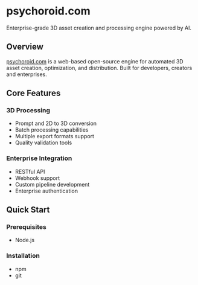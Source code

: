 # psychoroid.com

Enterprise-grade 3D asset creation and processing engine powered by AI.

## Overview

[psychoroid.com](https://psychoroid.com) is a web-based open-source engine for automated 3D asset creation, optimization, and distribution. Built for developers, creators and enterprises.

## Core Features

### 3D Processing
- Prompt and 2D to 3D conversion
- Batch processing capabilities
- Multiple export formats support
- Quality validation tools

### Enterprise Integration
- RESTful API
- Webhook support
- Custom pipeline development
- Enterprise authentication

## Quick Start

### Prerequisites

- Node.js

### Installation
- npm
- git